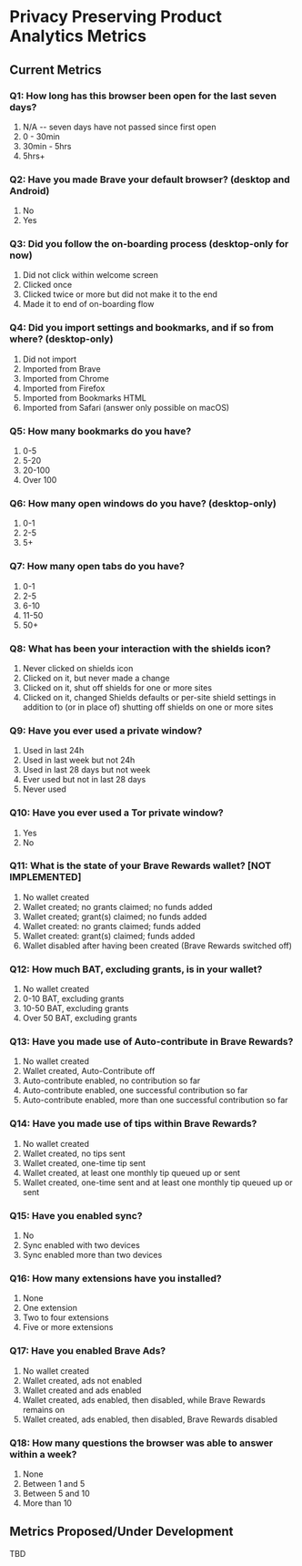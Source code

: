 # Privacy Preserving Product Analytics Metrics

## Current Metrics

### Q1: How long has this browser been open for the last seven days? 
1. N/A -- seven days have not passed since first open
2. 0 - 30min
3. 30min - 5hrs
4. 5hrs+

### Q2: Have you made Brave your default browser? (desktop and Android)
1. No
2. Yes

### Q3: Did you follow the on-boarding process (desktop-only for now)
1. Did not click within welcome screen
2. Clicked once 
3. Clicked twice or more but did not make it to the end
4. Made it to end of on-boarding flow

### Q4: Did you import settings and bookmarks, and if so from where? (desktop-only)
1. Did not import
2. Imported from Brave
3. Imported from Chrome
4. Imported from Firefox
5. Imported from Bookmarks HTML
6. Imported from Safari (answer only possible on macOS)

### Q5: How many bookmarks do you have?
1. 0-5
2. 5-20
3. 20-100
4. Over 100

### Q6: How many open windows do you have? (desktop-only)
1. 0-1
2. 2-5
3. 5+

### Q7: How many open tabs do you have?
1. 0-1
2. 2-5
3. 6-10
4. 11-50
5. 50+

### Q8: What has been your interaction with the shields icon?
1. Never clicked on shields icon
2. Clicked on it, but never made a change
3. Clicked on it, shut off shields for one or more sites
4. Clicked on it, changed Shields defaults or per-site shield settings in addition to (or in place of) shutting off shields on one or more sites

### Q9: Have you ever used a private window?
1. Used in last 24h
2. Used in last week but not 24h
3. Used in last 28 days but not week
4. Ever used but not in last 28 days
5. Never used

### Q10: Have you ever used a Tor private window? 
1. Yes
2. No

### Q11: What is the state of your Brave Rewards wallet? [NOT IMPLEMENTED]
1. No wallet created
2. Wallet created; no grants claimed; no funds added
3. Wallet created; grant(s) claimed; no funds added
4. Wallet created: no grants claimed; funds added
5. Wallet created: grant(s) claimed; funds added
6. Wallet disabled after having been created (Brave Rewards switched off)

### Q12: How much BAT, excluding grants, is in your wallet? 
1. No wallet created
2. 0-10 BAT, excluding grants
3. 10-50 BAT, excluding grants
4. Over 50 BAT, excluding grants

### Q13: Have you made use of Auto-contribute in Brave Rewards? 
1. No wallet created
2. Wallet created, Auto-Contribute off
2. Auto-contribute enabled, no contribution so far
3. Auto-contribute enabled, one successful contribution so far
4. Auto-contribute enabled, more than one successful contribution so far

### Q14: Have you made use of tips within Brave Rewards? 
1. No wallet created
2. Wallet created, no tips sent
3. Wallet created, one-time tip sent
4. Wallet created, at least one monthly tip queued up or sent
5. Wallet created, one-time sent and at least one monthly tip queued up or sent

### Q15: Have you enabled sync? 
1. No
2. Sync enabled with two devices
3. Sync enabled more than two devices

### Q16: How many extensions have you installed? 
1. None
2. One extension
3. Two to four extensions
4. Five or more extensions

### Q17: Have you enabled Brave Ads? 
1. No wallet created
2. Wallet created, ads not enabled
3. Wallet created and ads enabled 
4. Wallet created, ads enabled, then disabled, while Brave Rewards remains on
5. Wallet created, ads enabled, then disabled, Brave Rewards disabled

### Q18: How many questions the browser was able to answer within a week?
1. None
2. Between 1 and 5
3. Between 5 and 10
4. More than 10


## Metrics Proposed/Under Development
TBD